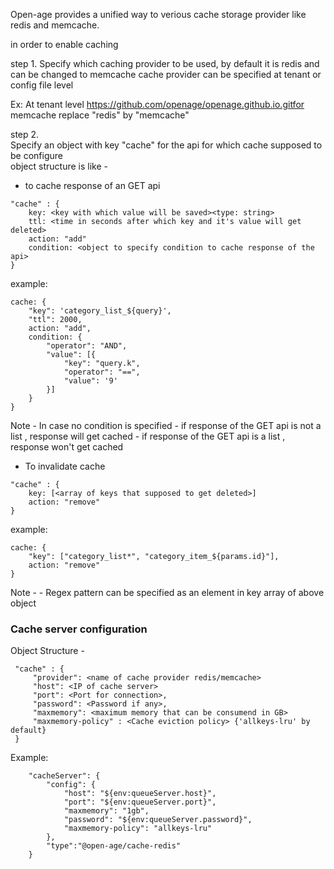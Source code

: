 Open-age provides a unified way to verious cache storage provider like redis and memcache.

in order to enable caching 

step 1. 
Specify which caching provider to be used, by default it is redis and can be changed to memcache
cache provider can be specified at tenant or config file level

Ex: At tenant level 
https://github.com/openage/openage.github.io.gitfor memcache replace "redis" by "memcache"

step 2.  
Specify an object with key "cache" for the api for which cache supposed to be configure  
object structure is like - 

- to cache response of an GET api
```
"cache" : {
	key: <key with which value will be saved><type: string>
	ttl: <time in seconds after which key and it's value will get deleted>
	action: "add"
	condition: <object to specify condition to cache response of the api>
}
```

example: 
```
cache: {
	"key": 'category_list_${query}', 
	"ttl": 2000, 
	action: "add", 
	condition: {
		"operator": "AND",
		"value": [{
			"key": "query.k",
			"operator": "==",
			"value": '9'
		}]
	}
}
```

Note - 
	In case no condition is specified 
	- if response of the GET api is not a list , response will get cached
	- if response of the GET api is a list , response won't get cached

- To invalidate cache
```
"cache" : {
	key: [<array of keys that supposed to get deleted>]
	action: "remove"
}
```

example: 
```
cache: { 
	"key": ["category_list*", "category_item_${params.id}"],
	action: "remove" 
}
```

Note - 
	- Regex pattern can be specified as an element in key array of above object


### Cache server configuration

Object Structure -
```
 "cache" : {
	 "provider": <name of cache provider redis/memcache>
	 "host": <IP of cache server>
	 "port": <Port for connection>,
	 "password": <Password if any>,
	 "maxmemory": <maximum memory that can be consumend in GB>
	 "maxmemory-policy" : <Cache eviction policy> {'allkeys-lru' by default}
 }
```

Example: 

```
    "cacheServer": {
        "config": {
            "host": "${env:queueServer.host}",
            "port": "${env:queueServer.port}",
            "maxmemory": "1gb",
            "password": "${env:queueServer.password}",
            "maxmemory-policy": "allkeys-lru"
        },
        "type":"@open-age/cache-redis"
    }
```
